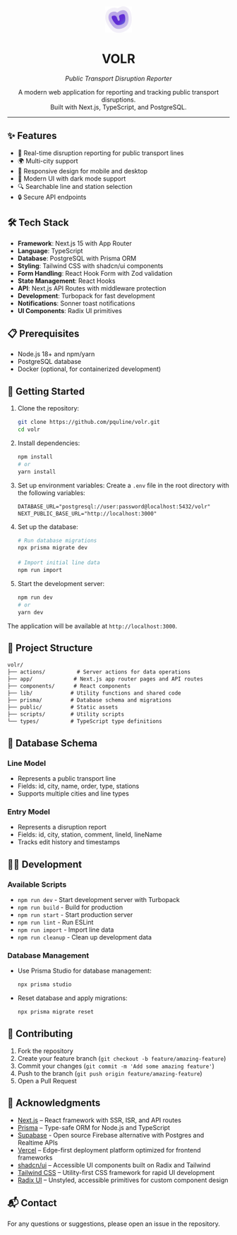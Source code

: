 <p align="center">
  <img src="public/logo.png" alt="Volr Logo" width="60" />
</p>

<h1 align="center">VOLR</h1>
<p align="center"><em>Public Transport Disruption Reporter</em></p>

<p align="center">
  A modern web application for reporting and tracking public transport disruptions.<br/>
  Built with Next.js, TypeScript, and PostgreSQL.
</p>

---

## ✨ Features

- 🚌 Real-time disruption reporting for public transport lines
- 🌍 Multi-city support
- 📱 Responsive design for mobile and desktop
- 🎨 Modern UI with dark mode support
- 🔍 Searchable line and station selection
- 🔒 Secure API endpoints

## 🛠️ Tech Stack

- **Framework**: Next.js 15 with App Router
- **Language**: TypeScript
- **Database**: PostgreSQL with Prisma ORM
- **Styling**: Tailwind CSS with shadcn/ui components
- **Form Handling**: React Hook Form with Zod validation
- **State Management**: React Hooks
- **API**: Next.js API Routes with middleware protection
- **Development**: Turbopack for fast development
- **Notifications**: Sonner toast notifications
- **UI Components**: Radix UI primitives

## 📋 Prerequisites

- Node.js 18+ and npm/yarn
- PostgreSQL database
- Docker (optional, for containerized development)

## 🚀 Getting Started

1. Clone the repository:
   ```bash
   git clone https://github.com/pquline/volr.git
   cd volr
   ```

2. Install dependencies:
   ```bash
   npm install
   # or
   yarn install
   ```

3. Set up environment variables:
   Create a `.env` file in the root directory with the following variables:
   ```
   DATABASE_URL="postgresql://user:password@localhost:5432/volr"
   NEXT_PUBLIC_BASE_URL="http://localhost:3000"
   ```

4. Set up the database:
   ```bash
   # Run database migrations
   npx prisma migrate dev

   # Import initial line data
   npm run import
   ```

5. Start the development server:
   ```bash
   npm run dev
   # or
   yarn dev
   ```

The application will be available at `http://localhost:3000`.

## 📁 Project Structure

```
volr/
├── actions/          # Server actions for data operations
├── app/             # Next.js app router pages and API routes
├── components/      # React components
├── lib/            # Utility functions and shared code
├── prisma/         # Database schema and migrations
├── public/         # Static assets
├── scripts/        # Utility scripts
└── types/          # TypeScript type definitions
```

## 💾 Database Schema

### Line Model
- Represents a public transport line
- Fields: id, city, name, order, type, stations
- Supports multiple cities and line types

### Entry Model
- Represents a disruption report
- Fields: id, city, station, comment, lineId, lineName
- Tracks edit history and timestamps

## 👨‍💻 Development

### Available Scripts

- `npm run dev` - Start development server with Turbopack
- `npm run build` - Build for production
- `npm run start` - Start production server
- `npm run lint` - Run ESLint
- `npm run import` - Import line data
- `npm run cleanup` - Clean up development data

### Database Management

- Use Prisma Studio for database management:
  ```bash
  npx prisma studio
  ```

- Reset database and apply migrations:
  ```bash
  npx prisma migrate reset
  ```

## 🤝 Contributing

1. Fork the repository
2. Create your feature branch (`git checkout -b feature/amazing-feature`)
3. Commit your changes (`git commit -m 'Add some amazing feature'`)
4. Push to the branch (`git push origin feature/amazing-feature`)
5. Open a Pull Request

## 🙏 Acknowledgments

- [Next.js](https://nextjs.org/) – React framework with SSR, ISR, and API routes
- [Prisma](https://www.prisma.io/) – Type-safe ORM for Node.js and TypeScript
- [Supabase](https://supabase.com/) - Open source Firebase alternative with Postgres and Realtime APIs
- [Vercel](https://vercel.com/) – Edge-first deployment platform optimized for frontend frameworks
- [shadcn/ui](https://ui.shadcn.com/) – Accessible UI components built on Radix and Tailwind
- [Tailwind CSS](https://tailwindcss.com/) – Utility-first CSS framework for rapid UI development
- [Radix UI](https://www.radix-ui.com/) – Unstyled, accessible primitives for custom component design

## 📬 Contact

For any questions or suggestions, please open an issue in the repository.
